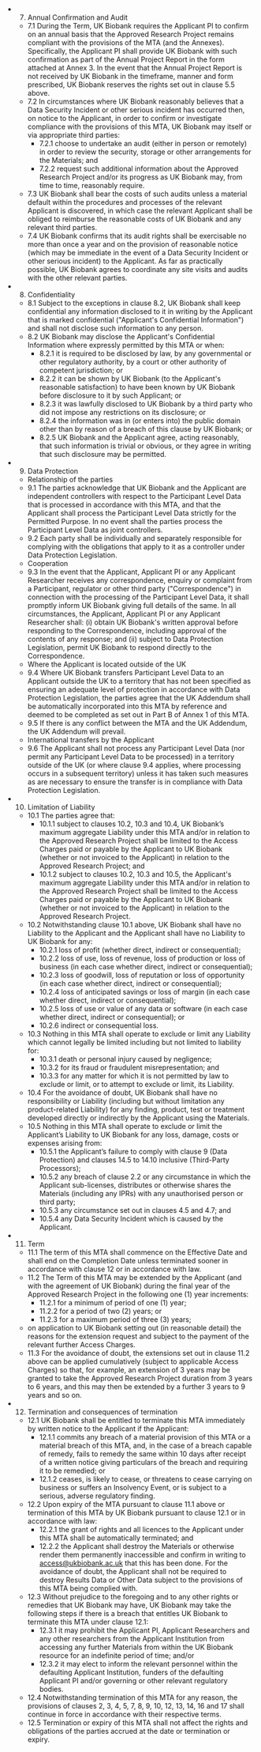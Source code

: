 * 7. Annual Confirmation and Audit
    * 7.1 During the Term, UK Biobank requires the Applicant Pl to confirm on an annual basis that the Approved Research Project remains compliant with the provisions of the MTA (and the Annexes). Specifically, the Applicant PI shall provide UK Biobank with such confirmation as part of the Annual Project Report in the form attached at Annex 3. In the event that the Annual Project Report is not received by UK Biobank in the timeframe, manner and form prescribed, UK Biobank reserves the rights set out in clause 5.5 above.
    * 7.2 In circumstances where UK Biobank reasonably believes that a Data Security Incident or other serious incident has occurred then, on notice to the Applicant, in order to confirm or investigate compliance with the provisions of this MTA, UK Biobank may itself or via appropriate third parties:
        * 7.2.1 choose to undertake an audit (either in person or remotely) in order to review the security, storage or other arrangements for the Materials; and
        * 7.2.2 request such additional information about the Approved Research Project and/or its progress as UK Biobank may, from time to time, reasonably require.
    * 7.3 UK Biobank shall bear the costs of such audits unless a material default within the procedures and processes of the relevant Applicant is discovered, in which case the relevant Applicant shall be obliged to reimburse the reasonable costs of UK Biobank and any relevant third parties.
    * 7.4 UK Biobank confirms that its audit rights shall be exercisable no more than once a year and on the provision of reasonable notice (which may be immediate in the event of a Data Security Incident or other serious incident) to the Applicant. As far as practically possible, UK Biobank agrees to coordinate any site visits and audits with the other relevant parties.
* 8. Confidentiality
    * 8.1 Subject to the exceptions in clause 8.2, UK Biobank shall keep confidential any information disclosed to it in writing by the Applicant that is marked confidential ("Applicant's Confidential Information") and shall not disclose such information to any person.
    * 8.2 UK Biobank may disclose the Applicant's Confidential Information where expressly permitted by this MTA or when:
        * 8.2.1 it is required to be disclosed by law, by any governmental or other regulatory authority, by a court or other authority of competent jurisdiction; or
        * 8.2.2 it can be shown by UK Biobank (to the Applicant's reasonable satisfaction) to have been known by UK Biobank before disclosure to it by such Applicant; or
        * 8.2.3 it was lawfully disclosed to UK Biobank by a third party who did not impose any restrictions on its disclosure; or
        * 8.2.4 the information was in (or enters into) the public domain other than by reason of a breach of this clause by UK Biobank; or
        * 8.2.5 UK Biobank and the Applicant agree, acting reasonably, that such information is trivial or obvious, or they agree in writing that such disclosure may be permitted.
* 9. Data Protection
    * Relationship of the parties
    * 9.1 The parties acknowledge that UK Biobank and the Applicant are independent controllers with respect to the Participant Level Data that is processed in accordance with this MTA, and that the Applicant shall process the Participant Level Data strictly for the Permitted Purpose. In no event shall the parties process the Participant Level Data as joint controllers.
    * 9.2 Each party shall be individually and separately responsible for complying with the obligations that apply to it as a controller under Data Protection Legislation.
    * Cooperation
    * 9.3 In the event that the Applicant, Applicant PI or any Applicant Researcher receives any correspondence, enquiry or complaint from a Participant, regulator or other third party ("Correspondence") in connection with the processing of the Participant Level Data, it shall promptly inform UK Biobank giving full details of the same. In all circumstances, the Applicant, Applicant PI or any Applicant Researcher shall: (i) obtain UK Biobank's written approval before responding to the Correspondence, including approval of the contents of any response; and (ii) subject to Data Protection Legislation, permit UK Biobank to respond directly to the Correspondence.
    * Where the Applicant is located outside of the UK
    * 9.4 Where UK Biobank transfers Participant Level Data to an Applicant outside the UK to a territory that has not been specified as ensuring an adequate level of protection in accordance with Data Protection Legislation, the parties agree that the UK Addendum shall be automatically incorporated into this MTA by reference and deemed to be completed as set out in Part B of Annex 1 of this MTA.
    * 9.5 If there is any conflict between the MTA and the UK Addendum, the UK Addendum will prevail.
    * International transfers by the Applicant
    * 9.6 The Applicant shall not process any Participant Level Data (nor permit any Participant Level Data to be processed) in a territory outside of the UK (or where clause 9.4 applies, where processing occurs in a subsequent territory) unless it has taken such measures as are necessary to ensure the transfer is in compliance with Data Protection Legislation.
* 10. Limitation of Liability
    * 10.1 The parties agree that:
        * 10.1.1 subject to clauses 10.2, 10.3 and 10.4, UK Biobank’s maximum aggregate Liability under this MTA and/or in relation to the Approved Research Project shall be limited to the Access Charges paid or payable by the Applicant to UK Biobank (whether or not invoiced to the Applicant) in relation to the Approved Research Project; and
        * 10.1.2 subject to clauses 10.2, 10.3 and 10.5, the Applicant's maximum aggregate Liability under this MTA and/or in relation to the Approved Research Project shall be limited to the Access Charges paid or payable by the Applicant to UK Biobank (whether or not invoiced to the Applicant) in relation to the Approved Research Project.
    * 10.2 Notwithstanding clause 10.1 above, UK Biobank shall have no Liability to the Applicant and the Applicant shall have no Liability to UK Biobank for any:
        * 10.2.1 loss of profit (whether direct, indirect or consequential);
        * 10.2.2 loss of use, loss of revenue, loss of production or loss of business (in each case whether direct, indirect or consequential);
        * 10.2.3 loss of goodwill, loss of reputation or loss of opportunity (in each case whether direct, indirect or consequential);
        * 10.2.4 loss of anticipated savings or loss of margin (in each case whether direct, indirect or consequential);
        * 10.2.5 loss of use or value of any data or software (in each case whether direct, indirect or consequential); or
        * 10.2.6 indirect or consequential loss.
    * 10.3 Nothing in this MTA shall operate to exclude or limit any Liability which cannot legally be limited including but not limited to liability for:
        * 10.3.1 death or personal injury caused by negligence;
        * 10.3.2 for its fraud or fraudulent misrepresentation; and
        * 10.3.3 for any matter for which it is not permitted by law to exclude or limit, or to attempt to exclude or limit, its Liability.
    * 10.4 For the avoidance of doubt, UK Biobank shall have no responsibility or Liability (including but without limitation any product-related Liability) for any finding, product, test or treatment developed directly or indirectly by the Applicant using the Materials.
    * 10.5 Nothing in this MTA shall operate to exclude or limit the Applicant’s Liability to UK Biobank for any loss, damage, costs or expenses arising from:
        * 10.5.1 the Applicant’s failure to comply with clause 9 (Data Protection) and clauses 14.5 to 14.10 inclusive (Third-Party Processors);
        * 10.5.2 any breach of clause 2.2 or any circumstance in which the Applicant sub-licenses, distributes or otherwise shares the Materials (including any IPRs) with any unauthorised person or third party;
        * 10.5.3 any circumstance set out in clauses 4.5 and 4.7; and
        * 10.5.4 any Data Security Incident which is caused by the Applicant.
* 11. Term
    * 11.1 The term of this MTA shall commence on the Effective Date and shall end on the Completion Date unless terminated sooner in accordance with clause 12 or in accordance with law.
    * 11.2 The Term of this MTA may be extended by the Applicant (and with the agreement of UK Biobank) during the final year of the Approved Research Project in the following one (1) year increments:
        * 11.2.1 for a minimum of period of one (1) year;
        * 11.2.2 for a period of two (2) years; or
        * 11.2.3 for a maximum period of three (3) years;
    * on application to UK Biobank setting out (in reasonable detail) the reasons for the extension request and subject to the payment of the relevant further Access Charges.
    * 11.3 For the avoidance of doubt, the extensions set out in clause 11.2 above can be applied cumulatively (subject to applicable Access Charges) so that, for example, an extension of 3 years may be granted to take the Approved Research Project duration from 3 years to 6 years, and this may then be extended by a further 3 years to 9 years and so on.
* 12. Termination and consequences of termination
    * 12.1 UK Biobank shall be entitled to terminate this MTA immediately by written notice to the Applicant if the Applicant:
        * 12.1.1 commits any breach of a material provision of this MTA or a material breach of this MTA, and, in the case of a breach capable of remedy, fails to remedy the same within 10 days after receipt of a written notice giving particulars of the breach and requiring it to be remedied; or
        * 12.1.2 ceases, is likely to cease, or threatens to cease carrying on business or suffers an Insolvency Event, or is subject to a serious, adverse regulatory finding.
    * 12.2 Upon expiry of the MTA pursuant to clause 11.1 above or termination of this MTA by UK Biobank pursuant to clause 12.1 or in accordance with law:
        * 12.2.1 the grant of rights and all licences to the Applicant under this MTA shall be automatically terminated; and
        * 12.2.2 the Applicant shall destroy the Materials or otherwise render them permanently inaccessible and confirm in writing to access@ukbiobank.ac.uk that this has been done. For the avoidance of doubt, the Applicant shall not be required to destroy Results Data or Other Data subject to the provisions of this MTA being complied with.
    * 12.3 Without prejudice to the foregoing and to any other rights or remedies that UK Biobank may have, UK Biobank may take the following steps if there is a breach that entitles UK Biobank to terminate this MTA under clause 12.1:
        * 12.3.1 it may prohibit the Applicant PI, Applicant Researchers and any other researchers from the Applicant Institution from accessing any further Materials from within the UK Biobank resource for an indefinite period of time; and/or
        * 12.3.2 it may elect to inform the relevant personnel within the defaulting Applicant Institution, funders of the defaulting Applicant PI and/or governing or other relevant regulatory bodies.
    * 12.4 Notwithstanding termination of this MTA for any reason, the provisions of clauses 2, 3, 4, 5, 7, 8, 9, 10, 12, 13, 14, 16 and 17 shall continue in force in accordance with their respective terms.
    * 12.5 Termination or expiry of this MTA shall not affect the rights and obligations of the parties accrued at the date or termination or expiry.